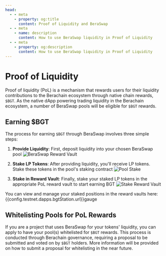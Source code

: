```yaml
---
head:
  - - meta
    - property: og:title
      content: Proof of Liquidity and BeraSwap
  - - meta
    - name: description
      content: How to use BeraSwap liquidity in Proof of Liquidity
  - - meta
    - property: og:description
      content: How to use BeraSwap liquidity in Proof of Liquidity
---
```


<script setup>
  import config from '@berachain/config/constants.json';
</script>

# Proof of Liquidity

Proof of liquidity (PoL) is a mechanism that rewards users for their liquidity contributions to the Berachain ecosystem through native chain rewards, `$BGT`. As the native dApp powering trading liquidity in the Berachain ecosystem, a number of BeraSwap pools will be eligible for `$BGT` rewards.

## Earning $BGT

The process for earning `$BGT` through BeraSwap involves three simple steps:

1. **Provide Liquidity**: First, deposit liquidity into your chosen BeraSwap pool
   ![BeraSwap Reward Vault](/assets/reward_vaults.png)

2. **Stake LP Tokens**: After providing liquidity, you'll receive LP tokens. Stake these tokens in the pool's staking contract
   ![Pool Stake](/assets/pool_stake_pol.png)

3. **Stake in Reward Vault**: Finally, stake your staked LP tokens in the appropriate PoL reward vault to start earning BGT
   ![Stake Reward Vault](/assets/stake_reward_vault.png)

You can view and manage your staked positions in the reward vaults here:
{{config.testnet.dapps.bgtStation.url}}gauge

## Whitelisting Pools for PoL Rewards

If you are a project that uses BeraSwap for your tokens' liquidity, you can apply to have your pool(s) whitelisted for `$BGT` rewards. This process is conducted through Berachain governance, requiring a proposal to be submitted and voted on by `$BGT` holders. More information will be provided on how to submit a proposal for whitelisting in the near future.
